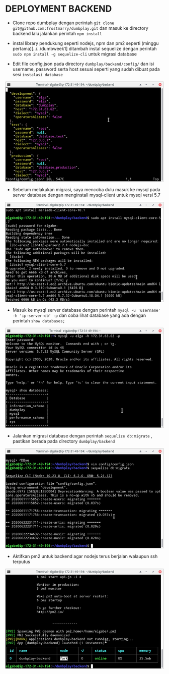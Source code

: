 # DEPLOYMENT BACKEND

- Clone repo dumbplay dengan perintah `git clone git@github.com:frostmarry/dumbplay.git` dan masuk ke directory backend lalu jalankan perintah `npm install`

- instal library pendukung seperti nodejs, npm dan pm2 seperti (minggu pertama)[../../dumbweek1] ditambah instal sequelize dengan perintah `sudo npm install -g sequelize-cli` untuk migrasi database

- Edit file config.json pada directory `dumbplay/backend/config/` dan isi username, password serta host sesuai seperti yang sudah dibuat pada sesi `instalasi database` 

![text](asset/1.png)

- Sebelum melakukan migrasi, saya mencoba dulu masuk ke mysql pada server database dengan menginstall mysql-client untuk mysql versi 5.7

![text](asset/2.png)

- Masuk ke mysql server database dengan perintah `mysql -u 'username' -h 'ip-server-db' -p` dan coba lihat database yang ada dengan perintah `show databases; `

![text](asset/3.png)

- Jalankan migrasi database dengan perintah `sequelize db:migrate` , pastikan berada pada directory `dumbplay/backend`

![text](asset/4.png)

- Aktifkan pm2 untuk backend agar nodejs terus berjalan walaupun ssh terputus

![text](asset/5.png)